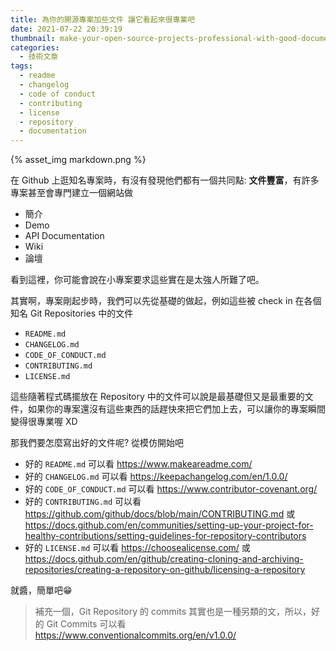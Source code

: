```yaml
---
title: 為你的開源專案加些文件 讓它看起來很專業吧
date: 2021-07-22 20:39:19
thumbnail: make-your-open-source-projects-professional-with-good-documentation/markdown.png
categories:
  - 技術文章
tags:
  - readme
  - changelog
  - code of conduct
  - contributing
  - license
  - repository
  - documentation
---
```


{% asset_img markdown.png %}

在 Github 上逛知名專案時，有沒有發現他們都有一個共同點: **文件豐富**，有許多專案甚至會專門建立一個網站做

- 簡介
- Demo
- API Documentation
- Wiki
- 論壇

看到這裡，你可能會說在小專案要求這些實在是太強人所難了吧。

其實啊，專案剛起步時，我們可以先從基礎的做起，例如這些被 check in 在各個知名 Git Repositories 中的文件

<!-- more -->

- `README.md`
- `CHANGELOG.md`
- `CODE_OF_CONDUCT.md`
- `CONTRIBUTING.md`
- `LICENSE.md`

這些隨著程式碼擺放在 Repository 中的文件可以說是最基礎但又是最重要的文件，如果你的專案還沒有這些東西的話趕快來把它們加上去，可以讓你的專案瞬間變得很專業喔 XD

那我們要怎麼寫出好的文件呢? 從模仿開始吧

- 好的 `README.md` 可以看 <https://www.makeareadme.com/>
- 好的 `CHANGELOG.md` 可以看 <https://keepachangelog.com/en/1.0.0/>
- 好的 `CODE_OF_CONDUCT.md` 可以看 <https://www.contributor-covenant.org/>
- 好的 `CONTRIBUTING.md` 可以看 <https://github.com/github/docs/blob/main/CONTRIBUTING.md> 或 <https://docs.github.com/en/communities/setting-up-your-project-for-healthy-contributions/setting-guidelines-for-repository-contributors>
- 好的 `LICENSE.md` 可以看 <https://choosealicense.com/> 或 <https://docs.github.com/en/github/creating-cloning-and-archiving-repositories/creating-a-repository-on-github/licensing-a-repository>

就醬，簡單吧😁

> 補充一個，Git Repository 的 commits 其實也是一種另類的文，所以，好的 Git Commits 可以看 <https://www.conventionalcommits.org/en/v1.0.0/>

